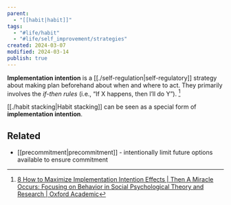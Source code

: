 ```yaml
---
parent:
  - "[[habit|habit]]"
tags:
  - "#life/habit"
  - "#life/self_improvement/strategies"
created: 2024-03-07
modified: 2024-03-14
publish: true
---
```

**Implementation intention** is a [[./self-regulation|self-regulatory]] strategy about making plan beforehand about when and where to act. They primarily involves the *if-then rules* (i.e., “If X happens, then I’ll do Y”). [^1]

[[./habit stacking|Habit stacking]] can be seen as a special form of **implementation intention**.

## Related
- [[precommitment|precommitment]] - intentionally limit future options available to ensure commitment

[^1]: [8 How to Maximize Implementation Intention Effects | Then A Miracle Occurs: Focusing on Behavior in Social Psychological Theory and Research | Oxford Academic](https://academic.oup.com/book/7624/chapter-abstract/152648115?redirectedFrom=fulltext)